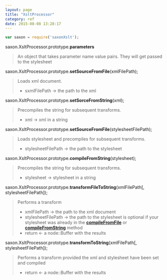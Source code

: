 ```yaml
---
layout: page
title: "XsltProcessor"
category: ref
date: 2015-08-08 13:28:17
---
```


```javascript
var saxon = require('saxonXslt');
```
saxon.XsltProcessor.prototype.**parameters**
> An object that takes parameter name value pairs. They will get passed to the stylesheet

saxon.XsltProcessor.prototype.**<span id="xslt-source-from-file">setSourceFromFile</span>**(xmlFilePath);
> Loads  xml document. 
>
> *  sxmlFilePath &rarr; the path to the xml

saxon.XsltProcessor.prototype.**<span id="xslt-source-from-string">setSorceFromString</span>**(xml);
> Precompiles the string for subsequent transforms. 
>
> *  xml &rarr; xml in a string

saxon.XsltProcessor.prototype.**<span id="xslt-compile-from-file">setSourceFromFile</span>**(stylesheetFilePath);
> Loads  stylesheet and precompiles for subsequent transforms. 
>
> *  stylesheetFilePath &rarr; the path to the stylesheet

saxon.XsltProcessor.prototype.**<span id="xslt-compile-string">compileFromString</span>**(stylesheet);
> Precompiles the string for subsequent transforms. 
>
> *  stylesheet &rarr; stylesheet in a string

saxon.XsltProcessor.prototype.**transformFileToString**(xmlFilePath[, stylesheetFilePath]);
> Performs a transform
>
> *  xmlFilePath &rarr; the path to the xml document
> *  stylesheetFilePath &rarr; the path to the stylesheet is optional if your stylesheet was already in the [**compileFromFile**](#xslt-compile-from-file) or [**compileFromString**](#xslt-compile-from-string) method
> *  return &larr; a node::Buffer with the results

saxon.XsltProcessor.prototype.**transformToString**(xmlFilePath[, stylesheetFilePath]);
> Performs a transform provided the xml and stylesheet have been set and compiled
>
> *  return &larr; a node::Buffer with the results
